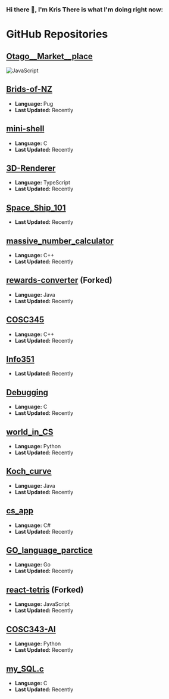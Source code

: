 ### Hi there 👋, I'm Kris There is what I'm doing right now: 

<!--
**vicmon810/vicmon810** is a ✨ _special_ ✨ repository because its `README.md` (this file) appears on your GitHub profile.

Here are some ideas to get you started:

- 🔭 I’m currently working on ...
- 🌱 I’m currently learning ...
- 👯 I’m looking to collaborate on ...
- 🤔 I’m looking for help with ...
- 💬 Ask me about ...
- 📫 How to reach me: ...
- 😄 Pronouns: ...
- ⚡ Fun fact: ...
-->
# GitHub Repositories

## [Otago__Market__place](https://github.com/vicmon810/Otago__Market__place)
![JavaScript](https://img.shields.io/badge/JavaScript-%23323330.svg?style=for-the-badge&logo=javascript&logoColor=%23F7DF1E)



## [Brids-of-NZ](https://github.com/vicmon810/Brids-of-NZ)
- **Language:** Pug
- **Last Updated:** Recently

## [mini-shell](https://github.com/vicmon810/mini-shell)
- **Language:** C
- **Last Updated:** Recently

## [3D-Renderer](https://github.com/vicmon810/3D-Renderer)
- **Language:** TypeScript
- **Last Updated:** Recently

## [Space_Ship_101](https://github.com/vicmon810/Space_Ship_101)
- **Last Updated:** Recently

## [massive_number_calculator](https://github.com/vicmon810/massive_number_calculator)
- **Language:** C++
- **Last Updated:** Recently

## [rewards-converter](https://github.com/vicmon810/rewards-converter) (Forked)
- **Language:** Java
- **Last Updated:** Recently

## [COSC345](https://github.com/vicmon810/COSC345)
- **Language:** C++
- **Last Updated:** Recently

## [Info351](https://github.com/vicmon810/Info351)
- **Last Updated:** Recently

## [Debugging](https://github.com/vicmon810/Debugging)
- **Language:** C
- **Last Updated:** Recently

## [world_in_CS](https://github.com/vicmon810/world_in_CS)
- **Language:** Python
- **Last Updated:** Recently

## [Koch_curve](https://github.com/vicmon810/Koch_curve)
- **Language:** Java
- **Last Updated:** Recently

## [cs_app](https://github.com/vicmon810/cs_app)
- **Language:** C#
- **Last Updated:** Recently

## [GO_language_parctice](https://github.com/vicmon810/GO_language_parctice)
- **Language:** Go
- **Last Updated:** Recently

## [react-tetris](https://github.com/vicmon810/react-tetris) (Forked)
- **Language:** JavaScript
- **Last Updated:** Recently

## [COSC343-AI](https://github.com/vicmon810/COSC343-AI)
- **Language:** Python
- **Last Updated:** Recently

## [my_SQL.c](https://github.com/vicmon810/my_SQL.c)
- **Language:** C
- **Last Updated:** Recently
